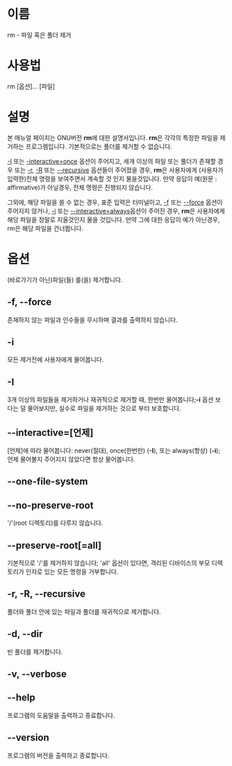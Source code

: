 # 이름
rm - 파일 혹은 풀더 제거
# 사용법
rm [옵션]... [파일]
# 설명
본 매뉴얼 페이지는 GNU버전 **rm**에 대한 설명서입니다. **rm**은 각각의 특정한 파일을 제거하는 프로그램입니다. 기본적으로는 풀더를 제거할 수 없습니다.    

<u> -I</u> 또는 <u>-interactive=once</u> 옵션이 주어지고, 세개 이상의 파일 또는 풀더가 존재할 경우 또는 <u>-r</u>, <u>-R</u> 또는 <u>--recursive</u> 옵션들이 주어졌을 경우, **rm**은 사용자에게 (사용자가 입력한)전체 명령을 보여주면서 계속할 것 인지 물을것입니다. 만약 응답이 예(원문 : affirmative)가 아닐경우, 전체 명령은 진행되지 않습니다.  
  
그외에, 해당 파일을 쓸 수 없는 경우, 표준 입력은 터미널이고, <u>-f</u> 또는 <u>--force</u> 옵션이 주어지지 않거나, <u>-i</u> 또는 <u>--interactive=always</u>옵션이 주어진 경우, **rm**은 사용자에게 해당 파일을 정말로 지울것인지 물을 것입니다. 만약 그에 대한 응답이 예가 아닌경우, rm은 해당 파일을 건너뜁니다.

# 옵션
(바로가기가 아닌)파일(들) 를(을) 제거합니다.
## -f, --force
존재하지 않는 파일과 인수들을 무시하며 결과를 출력하지 않습니다.
## -i
모든 제거전에 사용자에게 물어봅니다.
## -I
3개 이상의 파일들을 제거하거나 재귀적으로 제거할 때, 한번만 물어봅니다;**-i** 옵션 보다는 덜 물어보지만, 실수로 파일을 제거하는 것으로 부터 보호합니다.
## --interactive=[언제]
[언제]에 따라 물어봅니다: never(절대), once(한번만) (**-I**), 또는 always(항상) (**-i**); 언제 물어볼지 주어지지 않았다면 항상 물어봅니다.
## --one-file-system
## --no-preserve-root
'/'(root 디렉토리)를 다루지 않습니다.
## --preserve-root[=all]
기본적으로 '/'를 제거하지 않습니다; 'all' 옵션이 있다면, 격리된 디바이스의 부모 디렉토리가 인자로 있는 모든 명령을 거부합니다.
## -r, -R, --recursive
풀더와 풀더 안에 있는 파일과 풀더를 재귀적으로 제거합니다.
## -d, --dir
빈 풀더를 제거합니다.
## -v, --verbose
## --help
프로그램의 도움말을 출력하고 종료합니다.
## --version
프로그램의 버전을 출력하고 종료합니다.
